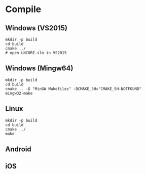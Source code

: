 # Compile

## Windows (VS2015)

    mkdir -p build
	cd build
	cmake ../
	# open LNCORE.sln in VS2015

## Windows (Mingw64)

    mkdir -p build
	cd build
    cmake .. -G "MinGW Makefiles" -DCMAKE_SH="CMAKE_SH-NOTFOUND"
	mingw32-make

## Linux

    mkdir -p build
	cd build
	cmake ../
	make
	
## Android


## iOS

